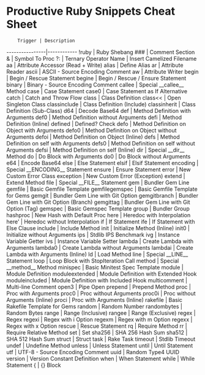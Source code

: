 # Productive Ruby Snippets Cheat Sheet

        Trigger | Description
----------------|------------
          !ruby | Ruby Shebang
            ### | Comment Section
              & | Symbol To Proc
             ?: | Ternary Operator
           Name | Insert Camelized Filename
             aa | Attribute Accessor (Read + Write)
          alias | Define Alias
             ar | Attribute Reader
          ascii | ASCII - Source Encoding Comment
             aw | Attribute Writer
          begin | Begin / Rescue Statement
         begine | Begin / Rescue / Ensure Statement
         binary | Binary - Source Encoding Comment
         callee | Special \_\_callee\_\_ Method
           case | Case Statement
          case0 | Case Statement as If Alternative
          catch | Catch and Throw Flow
          class | Class Definition
        class<< | Open Singleton Class
   classinclude | Class Definition (Include)
   classinherit | Class Definition (Sub-Class)
            d64 | Decode Base64
            def | Method Definition with Arguments
           def0 | Method Definition without Arguments
           defi | Method Definition (Inline)
        defined | Defined? Check
           defo | Method Definition on Object with Arguments
          defo0 | Method Definition on Object without Arguments
          defoi | Method Definition on Object (Inline)
           defs | Method Definition on self with Arguments
          defs0 | Method Definition on self without Arguments
          defsi | Method Definition on self (Inline)
            dir | Special \_\_dir\_\_ Method
             do | Do Block with Arguments
            do0 | Do Block without Arguments
            e64 | Encode Base64
           else | Else Statement
          elsif | Elsif Statement
       encoding | Special \_\_ENCODING\_\_ Statement
         ensure | Ensure Statement
          error | New Custom Error Class
      exception | New Custom Error (Exception)
         extend | Extend Method
           file | Special \_\_FILE\_\_ Statement
            gem | Bundler Gem Line
        gemfile | Basic Gemfile Template
 gemfilegemspec | Basic Gemfile Template for Gems
         gemgit | Bundler Gem Line with Git Option
   gemgitbranch | Bundler Gem Line with Git Option (Branch)
      gemgittag | Bundler Gem Line with Git Option (Tag)
        gemspec | Basic Gemspec Template
          group | Bundler Group
       hashproc | New Hash with Default Proc
           here | Heredoc with Interpolation
          here' | Heredoc without Interpolation
             if | If Statement
            ife | If Statement with Else Clause
        include | Include Method
           init | Initialize Method (Inline)
          init0 | Initialize without Arguments
            ips | Stdlib IPS Benchmark
            ivg | Instance Variable Getter
            ivs | Instance Variable Setter
         lambda | Create Lambda with Arguments
        lambda0 | Create Lambda without Arguments
        lambdai | Create Lambda with Arguments (Inline)
             ld | Load Method
           line | Special \_\_LINE\_\_ Statement
           loop | Loop Block with StopIteration Call
         method | Special \_\_method\_\_ Method
       minispec | Basic Minitest Spec Template
         module | Module Definition
 moduleextended | Module Definition with Extended Hook
 moduleincluded | Module Definition with Included Hook
   multicomment | Multi-line Comment
          open3 | Pipe Open
        prepend | Prepend Method
           proc | Proc with Arguments
          proc0 | Proc without Arguments
         proc0i | Proc without Arguments (Inline)
          proci | Proc with Arguments (Inline)
       rakefile | Basic Rakefile Template for Gems
         random | Random Number
    randombytes | Random Bytes
          range | Range (Inclusive)
         rangee | Range (Exclusive)
          regex | Regex
         regexi | Regex with i Option
         regexm | Regex with m Option
         regexx | Regex with x Option
         rescue | Rescue Statement
             rq | Require Method
             rr | Require Relative Method
            set | Set
         sha256 | SHA 256 Hash Sum
         sha512 | SHA 512 Hash Sum
         struct | Struct
           task | Rake Task
        timeout | Stdlib Timeout
          undef | Undefine Method
         unless | Unless Statement
          until | Until Statement
            utf | UTF-8 - Source Encoding Comment
           uuid | Random Type4 UUID
        version | Version Constant Definition
           when | When Statement
          while | While Statement
              { | {} Block
